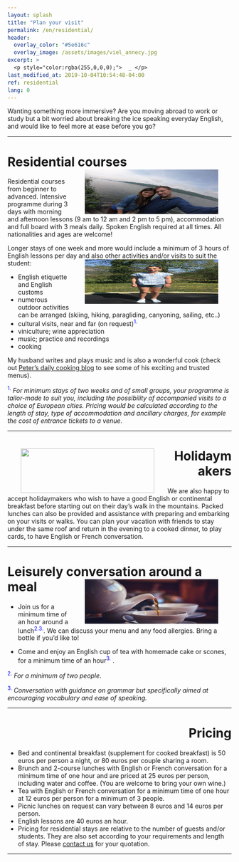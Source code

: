 ```yaml
---
layout: splash
title: "Plan your visit"
permalink: /en/residential/
header:
  overlay_color: "#5e616c"
  overlay_image: /assets/images/viel_annecy.jpg
excerpt: >
  <p style="color:rgba(255,0,0,0);">  _ </p>
last_modified_at: 2019-10-04T10:54:48-04:00
ref: residential
lang: 0
---
```



Wanting something more immersive?  Are you moving abroad to work or study but a bit worried about breaking the ice speaking everyday English, and would like to feel more at ease before you go?

---


# Residential courses <img style="float: right;" src="/assets/images/carl_mandy.jpg" width="300" height="100" hspace="30">

  

Residential courses from beginner to advanced. Intensive programme during 3 days with morning and afternoon lessons (9 am to 12 am and 2 pm to 5 pm), accommodation and full board with 3 meals daily. Spoken English required at all times.  All nationalities and ages are welcome!



Longer stays of one week and more would include a minimum of 3 hours of English lessons per day and also other activities and/or visits to suit the student: 
<img style="float: right;" src="/assets/images/carla_trampoline.jpg" width="300" height="100" hspace="30">
- English etiquette and English customs
- numerous outdoor activities can be arranged (skiing, hiking, paragliding, canyoning, sailing, etc..)
- cultural visits, near and far (on request)<sup><span style="color:blue">1.</span></sup>
- viniculture; wine appreciation
- music; practice and recordings
- cooking

My husband writes and plays music and is also a wonderful cook (check out [Peter’s daily cooking blog](GiezFoodie.github.io) to see some of his exciting and trusted menus).


<sup><span style="color:blue">1.</span></sup> *For minimum stays of two weeks and of small groups, your programme is tailor-made to suit you, including the possibility of accompanied visits to a choice of European cities.  Pricing would be calculated according to the length of stay, type of accommodation and ancillary charges, for example the cost of entrance tickets to a venue.*

---

<div style="text-align: right"> <h1 id="brunch"> <img style="float: left;" src="/assets/images/aunts_and_uncles.jpg" width="300" height="100" hspace="30"> Holidaymakers </h1> </div> 

We are also happy to accept holidaymakers who wish to have a good English or continental breakfast before starting out on their day’s walk in the mountains.  Packed lunches can also be provided and assistance with preparing and embarking on your visits or walks.  You can plan your vacation with friends to stay under the same roof and return in the evening to a cooked dinner, to play cards, to have English or French conversation.

---

# Leisurely conversation around a meal <img style="float: right;" src="/assets/images/tea.jpg" width="300" height="100" hspace="30">

- Join us for a minimum time of an hour around a lunch<sup><span style="color:blue">2.</span></sup><sup><span style="color:blue">3.</span></sup>.  We can discuss your menu and any food allergies.  Bring a bottle if you’d like to! 

- Come and enjoy an English cup of tea with homemade cake or scones, for a minimum time of an hour<sup><span style="color:blue">3.</span></sup> . 


<sup><span style="color:blue">2.</span></sup> *For a minimum of two people*.


<sup><span style="color:blue">3.</span></sup> *Conversation with guidance on grammar but specifically aimed at encouraging vocabulary and ease of speaking.*

---

<div style="text-align: right"> <h1 id="price-brunch">  Pricing </h1> </div> 


- Bed and continental breakfast (supplement for cooked breakfast) is 50 euros per person a night, or 80 euros per couple sharing a room.
- Brunch and 2-course lunches with English or French conversation for a minimum time of one hour and are priced at 25 euros per person, including water and coffee. (You are welcome to bring your own wine.)
- Tea with English or French conversation for a minimum time of one hour at 12 euros per person for a minimum of 3 people.
- Picnic lunches on request can vary between 8 euros and 14 euros per person.
- English lessons are 40 euros an hour.
- Pricing for residential stays are relative to the number of guests and/or students. They are also set according to your requirements and length of stay.  Please [contact us](/en/contact/) for your quotation.


---